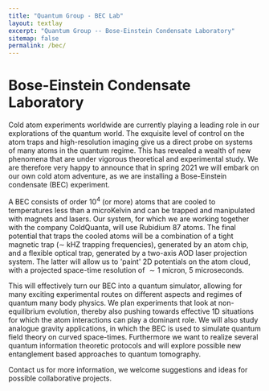 ```yaml
---
title: "Quantum Group - BEC Lab"
layout: textlay
excerpt: "Quantum Group -- Bose-Einstein Condensate Laboratory"
sitemap: false
permalink: /bec/
---
```


# Bose-Einstein Condensate Laboratory

Cold atom experiments worldwide are currently playing a leading role in our explorations of the quantum world. The exquisite level of control on the atom traps and high-resolution imaging give us a direct probe on systems of many atoms in the quantum regime. This has revealed a wealth of new phenomena that are under vigorous theoretical and experimental study. We are therefore very happy to announce that in spring 2021 we will embark on our own cold atom adventure, as we are installing a Bose-Einstein condensate (BEC) experiment.  

A BEC consists of order $10^4$ (or more) atoms that are cooled to temperatures less than a microKelvin and can be trapped and manipulated with magnets and lasers. Our system, for which we are working together with the company ColdQuanta, will use Rubidium 87 atoms. The final potential that traps the cooled atoms will be a combination of a tight magnetic trap ($\sim$ kHZ trapping frequencies), generated by an atom chip, and a flexible optical trap, generated by a two-axis AOD laser projection system. The latter will allow us to 'paint' 2D potentials on the atom cloud, with a projected space-time resolution of $\sim 1$ micron, 5 microseconds.

This will effectively turn our BEC into a quantum simulator, allowing for many exciting experimental routes on different aspects and regimes of quantum many body physics. We plan experiments that look at non-equilibrium evolution, thereby also pushing towards effective 1D situations for which the atom interactions can play a dominant role. We will also study analogue gravity applications, in which the BEC is used to simulate quantum field theory on curved space-times. Furthermore we want to realize several quantum information theoretic protocols and will explore possible new entanglement based approaches to quantum tomography.

Contact us for more information, we welcome suggestions and ideas for possible collaborative projects.  

